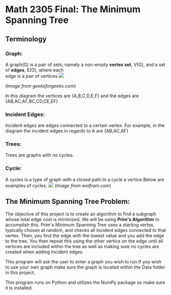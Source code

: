 # <centered> Math 2305 Final: The Minimum Spanning Tree</centered>
## Terminology

### Graph:
A graph(G) is a pair of sets, namely a non-empty **vertex set**, V(G), and a set of **edges**, E(G), where each  
edge is a pair of vertices 
<img src = 'https://media.geeksforgeeks.org/wp-content/uploads/undirected-graph.jpg'>

(*Image from geeksforgeeks.com*)

In this diagram the vertices are {A,B,C,D,E,F} and the edges are {AB,AC,AF,BC,CD,CE,EF}
### Incident Edges:
Incident edges are edges connected to a certain vertex. For example, in the diagram the incident edges in regards to A are {AB,AC,AF}
### Trees:
Trees are graphs with no cycles.
### Cycle:
A cycles is a type of graph with a closed path.In a cycle a vertice.Below are examples of cycles.
<img src ='https://www.tutorialspoint.com/graph_theory/images/cycle_graph.jpg'>
(*Image from wolfram.com*)

## The Minimum Spanning Tree Problem: 
The objective of this project is to create an algorithm to find a subgraph whose total edge cost is minimized. We will be using **Prim's
Algorithm** to accomplish this.
Prim's Minimum Spanning Tree uses a starting vertex, typically chosen at random, and checks all incident edges connected to that vertex.
Then, you find the edge with the lowest value and you add the edge to the tree. You then repeat this using the other vertice on the edge
until all vertices are included within the tree as well as making sure no cycles are created when adding incident edges.

This program will ask the user to enter a graph you wish to run.If you wish to use your own graph make sure the graph 
is located within the Data folder in this project.

This program runs on Python and utilizes the NumPy package so make sure it is installed.
